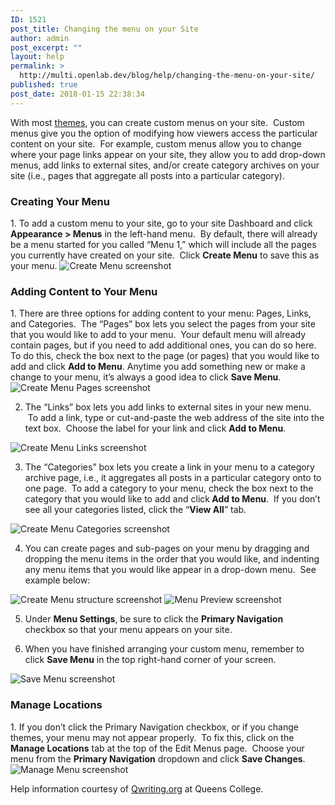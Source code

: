 ```yaml
---
ID: 1521
post_title: Changing the menu on your Site
author: admin
post_excerpt: ""
layout: help
permalink: >
  http://multi.openlab.dev/blog/help/changing-the-menu-on-your-site/
published: true
post_date: 2018-01-15 22:38:34
---
```

With most <a title="Changing the appearance of your Site with themes" href="https://openlab.citytech.cuny.edu/blog/help/changing-the-appearance-of-your-site-with-themes/">themes</a>, you can create custom menus on your site.  Custom menus give you the option of modifying how viewers access the particular content on your site.  For example, custom menus allow you to change where your page links appear on your site, they allow you to add drop-down menus, add links to external sites, and/or create category archives on your site (i.e., pages that aggregate all posts into a particular category).
<h3>Creating Your Menu</h3>
1. To add a custom menu to your site, go to your site Dashboard and click <strong>Appearance &gt; Menus</strong> in the left-hand menu.  By default, there will already be a menu started for you called “Menu 1,” which will include all the pages you currently have created on your site.  Click <strong>Create Menu</strong> to save this as your menu.

<img class="alignnone wp-image-7904 size-large" src="https://openlab.citytech.cuny.edu/wp-content/uploads/2012/08/Menus_1-1024x352.png" sizes="(max-width: 1024px) 100vw, 1024px" srcset="https://openlab.citytech.cuny.edu/wp-content/uploads/2012/08/Menus_1-1024x352.png 1024w, https://openlab.citytech.cuny.edu/wp-content/uploads/2012/08/Menus_1-300x103.png 300w, https://openlab.citytech.cuny.edu/wp-content/uploads/2012/08/Menus_1-32x11.png 32w, https://openlab.citytech.cuny.edu/wp-content/uploads/2012/08/Menus_1.png 1200w" alt="Create Menu screenshot" />
<h3>Adding Content to Your Menu</h3>
1. There are three options for adding content to your menu: Pages, Links, and Categories.  The “Pages” box lets you select the pages from your site that you would like to add to your menu.  Your default menu will already contain pages, but if you need to add additional ones, you can do so here.  To do this, check the box next to the page (or pages) that you would like to add and click <strong>Add to Menu</strong>. Anytime you add something new or make a change to your menu, it’s always a good idea to click <strong>Save Menu</strong>.

<img class="alignnone wp-image-7907 size-full" src="https://openlab.citytech.cuny.edu/wp-content/uploads/2012/08/Menus_3.png" sizes="(max-width: 825px) 100vw, 825px" srcset="https://openlab.citytech.cuny.edu/wp-content/uploads/2012/08/Menus_3.png 825w, https://openlab.citytech.cuny.edu/wp-content/uploads/2012/08/Menus_3-300x85.png 300w, https://openlab.citytech.cuny.edu/wp-content/uploads/2012/08/Menus_3-32x9.png 32w" alt="Create Menu Pages screenshot" />

2. The “Links” box lets you add links to external sites in your new menu.  To add a link, type or cut-and-paste the web address of the site into the text box.  Choose the label for your link and click <strong>Add to Menu</strong>.

<img class="alignnone wp-image-7908 size-full" src="https://openlab.citytech.cuny.edu/wp-content/uploads/2012/08/Menus_4.png" sizes="(max-width: 774px) 100vw, 774px" srcset="https://openlab.citytech.cuny.edu/wp-content/uploads/2012/08/Menus_4.png 774w, https://openlab.citytech.cuny.edu/wp-content/uploads/2012/08/Menus_4-300x130.png 300w, https://openlab.citytech.cuny.edu/wp-content/uploads/2012/08/Menus_4-32x13.png 32w" alt="Create Menu Links screenshot" />

3. The “Categories” box lets you create a link in your menu to a category archive page, i.e., it aggregates all posts in a particular category onto to one page.  To add a category to your menu, check the box next to the category that you would like to add and click<strong> Add to Menu</strong>.  If you don’t see all your categories listed, click the “<strong>View All</strong>” tab.

<img class="alignnone wp-image-7909 size-full" src="https://openlab.citytech.cuny.edu/wp-content/uploads/2012/08/Menus_5.png" sizes="(max-width: 775px) 100vw, 775px" srcset="https://openlab.citytech.cuny.edu/wp-content/uploads/2012/08/Menus_5.png 775w, https://openlab.citytech.cuny.edu/wp-content/uploads/2012/08/Menus_5-300x153.png 300w, https://openlab.citytech.cuny.edu/wp-content/uploads/2012/08/Menus_5-32x16.png 32w" alt="Create Menu Categories screenshot" />

4. You can create pages and sub-pages on your menu by dragging and dropping the menu items in the order that you would like, and indenting any menu items that you would like appear in a drop-down menu.  See example below:

<img class="alignnone wp-image-7910 size-large" src="https://openlab.citytech.cuny.edu/wp-content/uploads/2012/08/Menus_6-1024x284.png" sizes="(max-width: 1024px) 100vw, 1024px" srcset="https://openlab.citytech.cuny.edu/wp-content/uploads/2012/08/Menus_6-1024x284.png 1024w, https://openlab.citytech.cuny.edu/wp-content/uploads/2012/08/Menus_6-300x83.png 300w, https://openlab.citytech.cuny.edu/wp-content/uploads/2012/08/Menus_6-32x8.png 32w, https://openlab.citytech.cuny.edu/wp-content/uploads/2012/08/Menus_6.png 1200w" alt="Create Menu structure screenshot" />

<img class="alignnone wp-image-7911 size-full" src="https://openlab.citytech.cuny.edu/wp-content/uploads/2012/08/Menus_7.png" sizes="(max-width: 1008px) 100vw, 1008px" srcset="https://openlab.citytech.cuny.edu/wp-content/uploads/2012/08/Menus_7.png 1008w, https://openlab.citytech.cuny.edu/wp-content/uploads/2012/08/Menus_7-300x119.png 300w, https://openlab.citytech.cuny.edu/wp-content/uploads/2012/08/Menus_7-32x12.png 32w" alt="Menu Preview screenshot" />

5. Under <strong>Menu Settings</strong>, be sure to click the <strong>Primary Navigation</strong> checkbox so that your menu appears on your site.

6. When you have finished arranging your custom menu, remember to click <strong>Save Menu</strong> in the top right-hand corner of your screen.

<img class="alignnone wp-image-7912 size-full" src="https://openlab.citytech.cuny.edu/wp-content/uploads/2012/08/Menus_8.png" sizes="(max-width: 959px) 100vw, 959px" srcset="https://openlab.citytech.cuny.edu/wp-content/uploads/2012/08/Menus_8.png 959w, https://openlab.citytech.cuny.edu/wp-content/uploads/2012/08/Menus_8-300x167.png 300w, https://openlab.citytech.cuny.edu/wp-content/uploads/2012/08/Menus_8-32x17.png 32w" alt="Save Menu screenshot" />
<h3>Manage Locations</h3>
1. If you don’t click the Primary Navigation checkbox, or if you change themes, your menu may not appear properly.  To fix this, click on the <strong>Manage Locations</strong> tab at the top of the Edit Menus page.  Choose your menu from the <strong>Primary Navigation</strong> dropdown and click <strong>Save Changes</strong>.

<img class="alignnone wp-image-7913 size-full" src="https://openlab.citytech.cuny.edu/wp-content/uploads/2012/08/Menus_9.png" sizes="(max-width: 790px) 100vw, 790px" srcset="https://openlab.citytech.cuny.edu/wp-content/uploads/2012/08/Menus_9.png 790w, https://openlab.citytech.cuny.edu/wp-content/uploads/2012/08/Menus_9-300x97.png 300w, https://openlab.citytech.cuny.edu/wp-content/uploads/2012/08/Menus_9-32x10.png 32w" alt="Manage Menu screenshot" />

Help information courtesy of <a href="http://help.qwriting.org" target="_blank" rel="noopener">Qwriting.org</a> at Queens College.